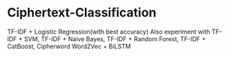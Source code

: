 # Ciphertext-Classification

TF-IDF + Logistic Regression(with best accuracy)
Also experiment with TF-IDF + SVM, TF-IDF + Naive Bayes, TF-IDF + Random Forest, TF-IDF + CatBoost, Cipherword Word2Vec + BiLSTM
